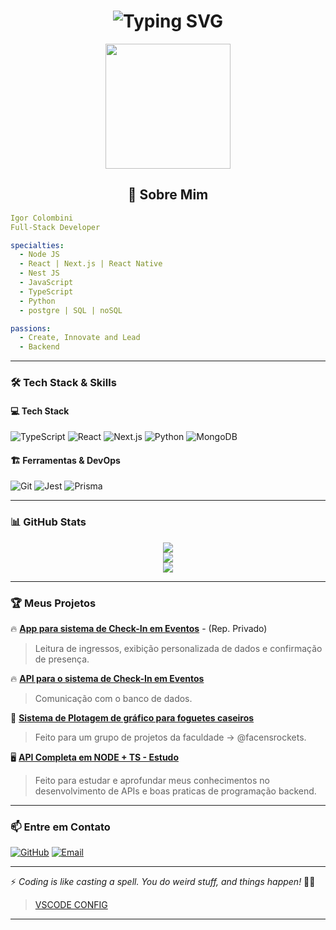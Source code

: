 
<h1 align="center">
  <img src="https://readme-typing-svg.herokuapp.com?font=Fira+Code&pause=1000&color=881e94&width=600&lines=Igor+%7C+Full-Stack+Developer;TypeScript+%7C+React+%7C+Next.js+%7C+Python;Building+Efficient+and+Scalable+Solutions" alt="Typing SVG" />
</h1>

<p align="center">
  <img src="https://media1.giphy.com/media/v1.Y2lkPTc5MGI3NjExbDZicXhyODNsc3duY3d6b2U5cjNjenAyY21lbmRwem5rMjVsZnU3cSZlcD12MV9pbnRlcm5hbF9naWZfYnlfaWQmY3Q9Zw/0V4hhkD1fpdAaMvIO6/giphy.gif" width="200"/>
</p>

<h2 align="center">🚀 Sobre Mim</h2>

```yaml
Igor Colombini
Full-Stack Developer

specialties:
  - Node JS
  - React | Next.js | React Native
  - Nest JS
  - JavaScript
  - TypeScript
  - Python
  - postgre | SQL | noSQL

passions:
  - Create, Innovate and Lead
  - Backend
```

---

### 🛠️ Tech Stack & Skills

#### 💻 Tech Stack
![TypeScript](https://img.shields.io/badge/-TypeScript-007ACC?logo=typescript&logoColor=white&style=for-the-badge)
![React](https://img.shields.io/badge/-React-61DAFB?logo=react&logoColor=white&style=for-the-badge)
![Next.js](https://img.shields.io/badge/-Next.js-000000?logo=nextdotjs&logoColor=white&style=for-the-badge)
![Python](https://img.shields.io/badge/-Python-3776AB?logo=python&logoColor=white&style=for-the-badge)
![MongoDB](https://img.shields.io/badge/-MongoDB-4EA94B?logo=mongodb&logoColor=white&style=for-the-badge)

#### 🏗️ Ferramentas & DevOps
![Git](https://img.shields.io/badge/-Git-F05032?logo=git&logoColor=white&style=for-the-badge)
![Jest](https://img.shields.io/badge/-Jest-2496ED?logo=Jest&logoColor=white&style=for-the-badge)
![Prisma](https://img.shields.io/badge/-Prisma-2D3748?logo=prisma&logoColor=white&style=for-the-badge)

---

### 📊 GitHub Stats
<p align="center">
  <img src="https://github-readme-streak-stats.herokuapp.com/?user=igorcol&theme=radical&hide_border=true&fire=DD2727"/>
  <br/>
  <img src="https://github-readme-stats.vercel.app/api?username=igorcol&show_icons=true&theme=radical"/>
  <br/>
  <img src="https://github-readme-stats.vercel.app/api/top-langs/?username=igorcol&layout=compact&theme=radical"/>
</p>

---

### 🏆 Meus Projetos
🔥 **[App para sistema de Check-In em Eventos](https://github.com/igorcol/ceod-checkin.git)** - (Rep. Privado)
> Leitura de ingressos, exibição personalizada de dados e confirmação de presença.

🔥 **[API para o sistema de Check-In em Eventos](https://github.com/igorcol/ceod_api_v2.git)**
> Comunicação com o banco de dados.

🚀 **[Sistema de Plotagem de gráfico para foguetes caseiros](https://github.com/igorcol/FRockets-Telemetry-ReactJS.git)**
> Feito para um grupo de projetos da faculdade -> @facensrockets.

🖥️ **[API Completa em NODE + TS - Estudo](https://github.com/igorcol/full-api-course.git)**
> Feito para estudar e aprofundar meus conhecimentos no desenvolvimento de APIs e boas praticas de programação backend.

---

### 📫 Entre em Contato
[![GitHub](https://img.shields.io/badge/-GitHub-181717?logo=github&logoColor=white&style=for-the-badge)](https://github.com/igorcol)
[![Email](https://img.shields.io/badge/-Email-D14836?logo=gmail&logoColor=white&style=for-the-badge)](mailto:igor.colombini@gmail.com)

---
⚡ _Coding is like casting a spell. You do weird stuff, and things happen!_ 🎩✨

> [VSCODE CONFIG](https://vscode.dev/editor/profile/github/d8eee74b5e07d3cb899eb143e069482e?vscode-lang=pt-br)
---
